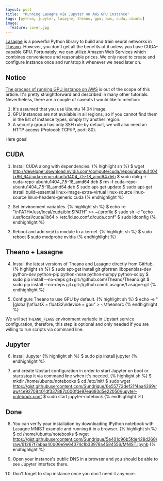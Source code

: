 ```yaml
---
layout: post
title:  "Running Lasagne via Jupyter on AWS GPU instance"
tags: [python, jupyter, lasagne, theano, gpu, aws, cuda, ubuntu]
image:
  feature: cover.jpg
---
```

[Lasagne](https://github.com/Lasagne/Lasagne) is a powerful Python library to build and train neural networks in [Theano](https://github.com/Theano/Theano). However, you don't get all the benefits of it unless you have CUDA-capable GPU. Fortunately, we can utilize Amazon Web Services which combines convenience and reasonable prices. We only need to create and configure instance once and run/stop it whenever we need later on.

## Notice

[The process  of running GPU instance on AWS](http://docs.aws.amazon.com/AWSEC2/latest/UserGuide/ec2-launch-instance_linux.html) is out of the scope of this article. It's pretty straightforward and described in many other tutorials.
Nevertheless, there are a couple of caveats I would like to mention:

1. It's assumed that you use Ubuntu 14.04 image. 
2. GPU instances are not available in all regions, so if you cannot find them in the list of instance types, simply try another region.
3. A security group has only SSH rule by default, we will also need an HTTP access (Protocol: TCP/IP, port: 80).

Here goes!

## CUDA

1) Install CUDA along with dependencies.
{% highlight sh %}
$ wget http://developer.download.nvidia.com/compute/cuda/repos/ubuntu1404/x86_64/cuda-repo-ubuntu1404_7.5-18_amd64.deb
$ sudo dpkg -i cuda-repo-ubuntu1404_7.5-18_amd64.deb
$ rm -f cuda-repo-ubuntu1404_7.5-18_amd64.deb
$ sudo apt-get update
$ sudo apt-get install build-essential linux-image-extra-virtual linux-source linux-source linux-headers-generic cuda
{% endhighlight %}

2) Set environment variables.
{% highlight sh %}
$ echo -e "\nPATH=/usr/local/cuda/bin:\$PATH" >> ~/.profile
$ sudo sh -c "echo /usr/local/cuda/lib64 > /etc/ld.so.conf.d/cuda.conf"
$ sudo ldconfig
{% endhighlight %}

3) Reboot and add `nvidia` module to a kernel.
{% highlight sh %}
$ sudo reboot
$ sudo modprobe nvidia
{% endhighlight %}

## Theano + Lasagne

4) Install the latest versions of Theano and Lasagne directly from GitHub.
{% highlight sh %}
$ sudo apt-get install git gfortran libopenblas-dev python-dev python-pip python-nose python-numpy python-scipy
$ sudo pip install --no-deps git+git://github.com/Theano/Theano.git
$ sudo pip install --no-deps git+git://github.com/Lasagne/Lasagne.git
{% endhighlight %}

5) Configure Theano to use GPU by default.
{% highlight sh %}
$ echo -e "[global]\nfloatX = float32\ndevice = gpu" > ~/.theanorc
{% endhighlight %}

We will set `THEANO_FLAGS` environment variable in Upstart service configuration, therefore, this step is optional and only needed if you are willing to run scripts via command line.

## Jupyter

6) Install Jupyter
{% highlight sh %}
$ sudo pip install jupyter
{% endhighlight %}

7) and create Upstart configuration in order to start Jupyter on boot or start/stop it via command line when it's needed.
{% highlight sh %}
$ mkdir /home/ubuntu/notebooks
$ cd /etc/init/
$ sudo wget https://gist.githubusercontent.com/Sundrique/6e55772def21f4aa4369/raw/4e92708401df337887c000fde97ea693d5e22050/jupyter-notebook.conf
$ sudo start jupyter-notebook
{% endhighlight %}

## Done

8) You can verify your installation by downloading IPython notebook with Lasagne MNIST example and running it in a browser.
{% highlight sh %}
$ cd /home/ubuntu/notebooks
$ wget https://gist.githubusercontent.com/Sundrique/5e401c96b5fde428d268/raw/61267f7abaa40b06e9e64374c1b33978a4584556/MNIST.ipynb
{% endhighlight %}

9) Open your instance's public DNS in a browser and you should be able to see Jupyter interface there.

10) Don't forget to stop instance once you don't need it anymore.